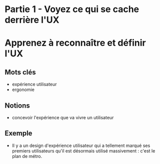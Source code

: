 # Partie 1 - Voyez ce qui se cache derrière l'UX

# Apprenez à reconnaître et définir l'UX

## Mots clés 

- expérience utilisateur
- ergonomie


## Notions
- concevoir l'expérience que va vivre un utilisateur

## Exemple 

- Il y a un design d'expérience utilisateur qui a tellement marqué ses premiers utilisateurs qu'il est désormais utilisé massivement : c'est le plan de métro.
